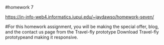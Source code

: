 #homework 7

https://in-info-web4.informatics.iupui.edu/~jaydawso/homework-seven/

#For this homework assignment, you will be making the special offer, blog, and the contact us page from the Travel-fly prototype Download Travel-fly prototypeand making it responsive.

